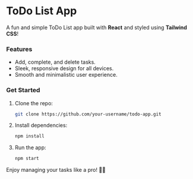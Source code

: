 # ToDo List App  

A fun and simple ToDo List app built with **React** and styled using **Tailwind CSS**!  

### Features  
- Add, complete, and delete tasks.  
- Sleek, responsive design for all devices.  
- Smooth and minimalistic user experience.  

### Get Started  
1. Clone the repo:  
   ```bash  
   git clone https://github.com/your-username/todo-app.git  
   ```  
2. Install dependencies:  
   ```bash  
   npm install  
   ```  
3. Run the app:  
   ```bash  
   npm start  
   ```  

Enjoy managing your tasks like a pro! 📝✨  
